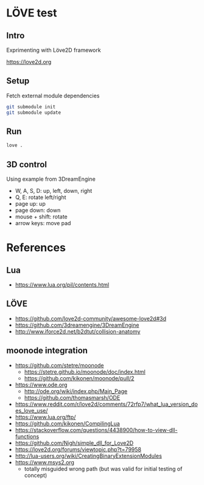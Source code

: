 # LÖVE test

## Intro
Exprimenting with Löve2D framework

https://love2d.org


## Setup

Fetch external module dependencies

```bash
git submodule init
git submodule update
```

## Run

```bash
love .
```

## 3D control

Using example from 3DreamEngine

- W, A, S, D: up, left, down, right
- Q, E: rotate left/right
- page up: up
- page down: down
- mouse + shift: rotate
- arrow keys: move pad

# References
## Lua
- https://www.lua.org/pil/contents.html

## LÖVE
- https://github.com/love2d-community/awesome-love2d#3d
- https://github.com/3dreamengine/3DreamEngine
- http://www.iforce2d.net/b2dtut/collision-anatomy

## moonode integration
- https://github.com/stetre/moonode
  + https://stetre.github.io/moonode/doc/index.html
  + https://github.com/kikonen/moonode/pull/2
- https://www.ode.org
  + http://ode.org/wiki/index.php/Main_Page
  + https://github.com/thomasmarsh/ODE
- https://www.reddit.com/r/love2d/comments/72rfp7/what_lua_version_does_love_use/
- https://www.lua.org/ftp/
- https://github.com/kikonen/CompilingLua
- https://stackoverflow.com/questions/4438900/how-to-view-dll-functions
- https://github.com/Nigh/simple_dll_for_Love2D
- https://love2d.org/forums/viewtopic.php?t=79958
- http://lua-users.org/wiki/CreatingBinaryExtensionModules
- https://www.msys2.org
   + totally misguided wrong path (but was valid for initial testing of concept)
